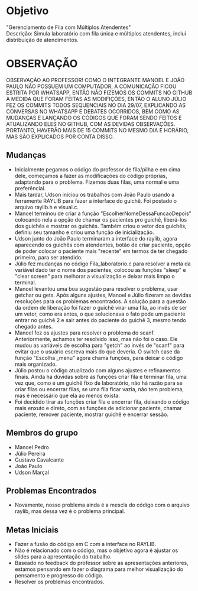 # Objetivo
"Gerenciamento de Fila com Múltiplos Atendentes"\
Descrição: Simula laboratório com fila única e múltiplos atendentes, inclui distribuição de atendimentos.

# OBSERVAÇÃO
  OBSERVAÇÃO AO PROFESSOR! COMO O INTEGRANTE MANOEL E JOÃO PAULO NÃO POSSUEM UM COMPUTADOR, A COMUNICAÇÃO FICOU ESTRITA POR WHATSAPP, ENTÃO NÃO FIZEMOS OS COMMITS NO GITHUB À MEDIDA QUE FORAM FEITAS AS MODIFIÇÕES, ENTÃO O ALUNO JÚLIO FEZ OS COMMITS TODOS SEQUENCIAIS NO DIA 29/07, EXPLICANDO AS CONVERSAS NO WHATSAPP E DEBATES OCORRIDOS, BEM COMO AS MUDANÇAS E LANÇANDO OS CÓDIGOS QUE FORAM SENDO FEITOS E ATUALIZANDO ELES NO GITHUB, COM AS DEVIDAS OBSERVAÇÕES. PORTANTO, HAVERÃO MAIS DE 15 COMMITS NO MESMO DIA E HORÁRIO, MAS SÃO EXPLICADOS POR CONTA DISSO.

## Mudanças
  - Inicialmente pegamos o código do professor de fila/pilha e em cima dele, começamos a fazer as modificações do código próprias, adaptando para o problema. Fizemos duas filas, uma normal e uma preferêncial.
  - Mais tardar, Udson iniciou os trabalhos com João Paulo usando a ferramente RAYLIB para fazer a interface do guichê. Foi postado o arquivo raylib.h e visual.c.
  - Manoel terminou de criar a função "EscolherNomeDessaFuncaoDepois" colocando nela a opção de chamar os pacientes pro guichê, liberá-los dos guichês e mostrar os guichês. Também criou o vetor dos guichês, definiu seu tamanho e criou uma função de inicialização.
  - Udson junto do João Paulo terminaram a interface do raylib, agora aparecendo os guichês com atendentes, botão de criar paciente, opção de poder colocar o paciente mais "recente" em termos de ter chegado primeiro, para ser atendido.
  - Júlio fez mudanças no código Fila_laboratorio.c para resolver a meta da variável dado ter o nome dos pacientes, colocou as funções "sleep" e "clear screen" para melhorar a visualização e deixar mais limpo o terminal.
  - Manoel levantou uma boa sugestão para resolver o problema, usar getchar ou gets. Após alguns ajustes, Manoel e Júlio fizeram as devidas resoluções para os problemas encontrados. A solução para a questão da ordem de liberação foi fazer o guichê virar uma fila, ao invés de ser um vetor, como era antes, o que solucionava o fato pode um paciente entrar no guichê 2 e sair antes do paciente do guichê 3, mesmo tendo chegado antes.
  - Manoel fez os ajustes para resolver o problema do scanf. Anteriormente, achamos ter resolvido isso, mas não foi o caso. Ele mudou as variáveis de escolha para "getch" ao invés de "scanf" para evitar que o usuário escreva mais do que deveria. O switch case da função "Escolha _menu" agora chama funções, para deixar o código mais organizado.
  - Júlio postou o código atualizado com alguns ajustes e refinamentos finais. Ainda há dúvidas sobre as funções criar fila e terminar fila, uma vez que, como é um guichê fixo de laboratório, não há razão para se criar filas ou encerrar filas, se uma fila ficar vazia, não tem problema, mas é necessário que ela ao menos exista.
  - Foi decidido tirar as funções criar fila e encerrar fila, deixando o código mais enxuto e direto, com as funções de adicionar paciente, chamar paciente, remover paciente, mostrar guichê e encerrar sessão.
    
## Membros do grupo
- Manoel Pedro
- Júlio Pereira
- Gustavo Cavalcante
- João Paulo
- Udson Marçal  

## Problemas Encontrados
- Novamente, nosso problema ainda é a mescla do código com o arquivo raylib, mas dessa vez é o problema principal.

## Metas Iniciais
- Fazer a fusão do código em C com a interface no RAYLIB.
- Não é relacionado com o código, mas o objetivo agora é ajustar os slides para a apresentação do trabalho.
- Baseado no feedback do professor sobre as apresentações anteriores, estamos pensando em fazer o diagrama para melhor visualização do pensamento e progresso do código.
- Resolver os problemas encontrados.
